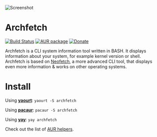 ![Screenshot](https://i.imgur.com/aoNNFmT.png)

# Archfetch

[![Build Status](https://travis-ci.org/xxczaki/archfetch.svg?branch=master)](https://travis-ci.org/xxczaki/archfetch)
[![AUR package](https://repology.org/badge/version-for-repo/aur/archfetch.svg)](https://repology.org/metapackage/archfetch)
[![Donate](https://img.shields.io/badge/donate-patreon-yellow.svg)](https://www.patreon.com/akepinski)

Archfetch is a CLI system information tool written in BASH. It displays information about your system, for example kernel version or shell. Archfetch is based on [Neofetch](https://github.com/dylanaraps/neofetch), a more advanced CLI tool, that displays even more information & works on other operating systems.

# Install

Using [**yaourt**](https://archlinux.fr/yaourt-en): 
`yaourt -S archfetch`

Using [**pacaur**](https://aur.archlinux.org/packages/pacaur/): 
`pacaur -S archfetch`

Using [**yay**](https://github.com/trizen/trizen): 
`yay archfetch`

Check out the list of [AUR helpers](https://wiki.archlinux.org/index.php/AUR_helpers).

